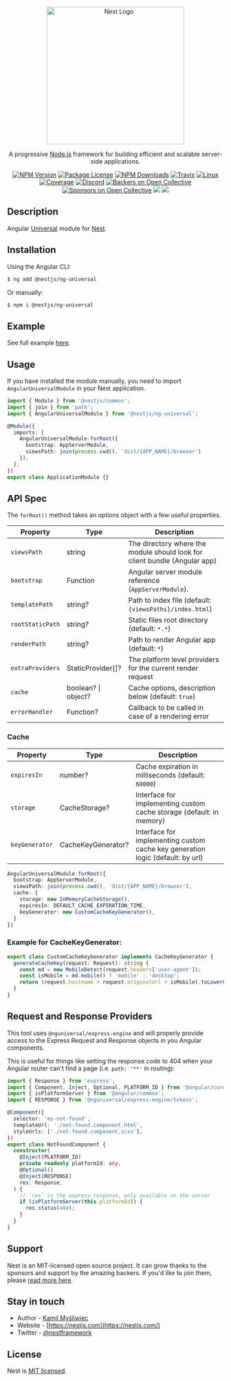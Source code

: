 <p align="center">
  <a href="http://nestjs.com/" target="blank"><img src="https://nestjs.com/img/logo_text.svg" width="320" alt="Nest Logo" /></a>
</p>

[travis-image]: https://api.travis-ci.org/nestjs/nest.svg?branch=master
[travis-url]: https://travis-ci.org/nestjs/nest
[linux-image]: https://img.shields.io/travis/nestjs/nest/master.svg?label=linux
[linux-url]: https://travis-ci.org/nestjs/nest

  <p align="center">A progressive <a href="http://nodejs.org" target="blank">Node.js</a> framework for building efficient and scalable server-side applications.</p>
    <p align="center">
<a href="https://www.npmjs.com/~nestjscore"><img src="https://img.shields.io/npm/v/@nestjs/core.svg" alt="NPM Version" /></a>
<a href="https://www.npmjs.com/~nestjscore"><img src="https://img.shields.io/npm/l/@nestjs/core.svg" alt="Package License" /></a>
<a href="https://www.npmjs.com/~nestjscore"><img src="https://img.shields.io/npm/dm/@nestjs/core.svg" alt="NPM Downloads" /></a>
<a href="https://travis-ci.org/nestjs/nest"><img src="https://api.travis-ci.org/nestjs/nest.svg?branch=master" alt="Travis" /></a>
<a href="https://travis-ci.org/nestjs/nest"><img src="https://img.shields.io/travis/nestjs/nest/master.svg?label=linux" alt="Linux" /></a>
<a href="https://coveralls.io/github/nestjs/nest?branch=master"><img src="https://coveralls.io/repos/github/nestjs/nest/badge.svg?branch=master#5" alt="Coverage" /></a>
<a href="https://discord.gg/G7Qnnhy" target="_blank"><img src="https://img.shields.io/badge/discord-online-brightgreen.svg" alt="Discord"/></a>
<a href="https://opencollective.com/nest#backer"><img src="https://opencollective.com/nest/backers/badge.svg" alt="Backers on Open Collective" /></a>
<a href="https://opencollective.com/nest#sponsor"><img src="https://opencollective.com/nest/sponsors/badge.svg" alt="Sponsors on Open Collective" /></a>
  <a href="https://paypal.me/kamilmysliwiec"><img src="https://img.shields.io/badge/Donate-PayPal-dc3d53.svg"/></a>
  <a href="https://twitter.com/nestframework"><img src="https://img.shields.io/twitter/follow/nestframework.svg?style=social&label=Follow"></a>
</p>
  <!--[![Backers on Open Collective](https://opencollective.com/nest/backers/badge.svg)](https://opencollective.com/nest#backer)
  [![Sponsors on Open Collective](https://opencollective.com/nest/sponsors/badge.svg)](https://opencollective.com/nest#sponsor)-->

## Description

Angular [Universal](https://github.com/angular/universal) module for [Nest](https://github.com/nestjs/nest).

## Installation

Using the Angular CLI:

```bash
$ ng add @nestjs/ng-universal
```

Or manually:

```bash
$ npm i @nestjs/ng-universal
```

## Example

See full example [here](https://github.com/kamilmysliwiec/universal-nest).

## Usage

If you have installed the module manually, you need to import `AngularUniversalModule` in your Nest application.

```typescript
import { Module } from '@nestjs/common';
import { join } from 'path';
import { AngularUniversalModule } from '@nestjs/ng-universal';

@Module({
  imports: [
    AngularUniversalModule.forRoot({
      bootstrap: AppServerModule,
      viewsPath: join(process.cwd(), 'dist/{APP_NAME}/browser')
    }),
  ],
})
export class ApplicationModule {}
```

## API Spec

The `forRoot()` method takes an options object with a few useful properties.

| Property         | Type                | Description                                                                |
| ---------------- | ------------------- | -------------------------------------------------------------------------- |
| `viewsPath`      | string              | The directory where the module should look for client bundle (Angular app) |
| `bootstrap`      | Function            | Angular server module reference (`AppServerModule`).                       |
| `templatePath`   | string?             | Path to index file (default: `{viewsPaths}/index.html`)                    |
| `rootStaticPath` | string?             | Static files root directory (default: `*.*`)                               |
| `renderPath`     | string?             | Path to render Angular app (default: `*`)                                  |
| `extraProviders` | StaticProvider[]?   | The platform level providers for the current render request                |
| `cache`          | boolean? \| object? | Cache options, description below (default: `true`)                         |
| `errorHandler`   | Function?           | Callback to be called in case of a rendering error                         |

### Cache

| Property       | Type               | Description                                                                    |
| -------------- | ------------------ | ------------------------------------------------------------------------------ |
| `expiresIn`    | number?            | Cache expiration in milliseconds (default: `60000`)                            |
| `storage`      | CacheStorage?      | Interface for implementing custom cache storage (default: in memory)           |
| `keyGenerator` | CacheKeyGenerator? | Interface for implementing custom cache key generation logic (default: by url) |

```typescript
AngularUniversalModule.forRoot({
  bootstrap: AppServerModule,
  viewsPath: join(process.cwd(), 'dist/{APP_NAME}/browser'),
  cache: {
    storage: new InMemoryCacheStorage(),
    expiresIn: DEFAULT_CACHE_EXPIRATION_TIME,
    keyGenerator: new CustomCacheKeyGenerator(),
  }
})
```

### Example for CacheKeyGenerator:

```typescript
export class CustomCacheKeyGenerator implements CacheKeyGenerator {
  generateCacheKey(request: Request): string {
    const md = new MobileDetect(request.headers['user-agent']);
    const isMobile = md.mobile() ? 'mobile' : 'desktop';
    return (request.hostname + request.originalUrl + isMobile).toLowerCase();
  }
}
```

## Request and Response Providers

This tool uses `@nguniversal/express-engine` and will properly provide access to the Express Request and Response objects in you Angular components.

This is useful for things like setting the response code to 404 when your Angular router can't find a page (i.e. `path: '**'` in routing):

```ts
import { Response } from 'express';
import { Component, Inject, Optional, PLATFORM_ID } from '@angular/core';
import { isPlatformServer } from '@angular/common';
import { RESPONSE } from '@nguniversal/express-engine/tokens';

@Component({
  selector: 'my-not-found',
  templateUrl: './not-found.component.html',
  styleUrls: ['./not-found.component.scss'],
})
export class NotFoundComponent {
  constructor(
    @Inject(PLATFORM_ID)
    private readonly platformId: any,
    @Optional()
    @Inject(RESPONSE)
    res: Response,
  ) {
    // `res` is the express response, only available on the server
    if (isPlatformServer(this.platformId)) {
      res.status(404);
    }
  }
}
```

## Support

Nest is an MIT-licensed open source project. It can grow thanks to the sponsors and support by the amazing backers. If you'd like to join them, please [read more here](https://docs.nestjs.com/support).

## Stay in touch

* Author - [Kamil Myśliwiec](https://twitter.com/kammysliwiec)
* Website - [https://nestjs.com](https://nestjs.com/)
* Twitter - [@nestframework](https://twitter.com/nestframework)

## License

Nest is [MIT licensed](LICENSE).
